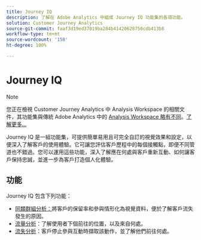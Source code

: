 ```yaml
---
title: Journey IQ
description: 了解在 Adobe Analytics 中組成 Journey IQ 功能集的各項功能。
solution: Customer Journey Analytics
source-git-commit: faaf3d19ed37019ba284b41420628750cdb413b8
workflow-type: tm+mt
source-wordcount: '158'
ht-degree: 100%

---
```



# Journey IQ

>[!NOTE]
>
>您正在檢視 Customer Journey Analytics 中 Analysis Workspace 的相關文件，其功能集與傳統 Adobe Analytics 中的 [Analysis Workspace 略有不同](https://experienceleague.adobe.com/docs/analytics/analyze/analysis-workspace/home.html)。[了解更多...](/help/getting-started/cja-aa.md)

Journey IQ 是一組功能集，可提供簡單易用且可完全自訂的視覺效果和設定，以便深入了解客戶的使用體驗。它可讓您評估客戶歷程中的每個接觸點，即便不同管道也不錯過。您可以運用這些功能，深入了解應在何處與客戶重新互動、如何讓客戶保持忠誠，並進一步為客戶打造個人化體驗。

## 功能

Journey IQ 包含下列功能：

* [同類群組分析：](visualizations/cohort-table/cohort-analysis.md)將客戶的保留率和參與情形化為視覺資料，便於了解客戶流失發生的原因。
* [流量分析](visualizations/c-flow/flow.md)：了解使用者下個前往的位置，以及來自何處。
* [流失分析](visualizations/fallout/fallout-flow.md)：客戶停止參與互動時擷取該動作，並了解他們前往何處。

